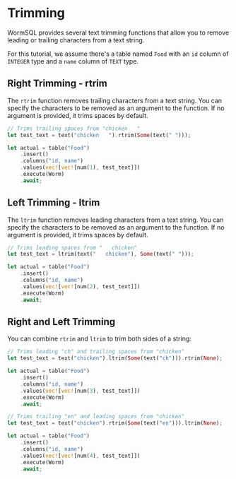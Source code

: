 # Trimming

WormSQL provides several text trimming functions that allow you to remove leading or trailing characters from a text string.

For this tutorial, we assume there's a table named `Food` with an `id` column of `INTEGER` type and a `name` column of `TEXT` type.

## Right Trimming - rtrim

The `rtrim` function removes trailing characters from a text string. You can specify the characters to be removed as an argument to the function. If no argument is provided, it trims spaces by default.

```rust
// Trims trailing spaces from "chicken   "
let test_text = text("chicken   ").rtrim(Some(text(" ")));

let actual = table("Food")
    .insert()
    .columns("id, name")
    .values(vec![vec![num(1), test_text]])
    .execute(Worm)
    .await;
```

## Left Trimming - ltrim

The `ltrim` function removes leading characters from a text string. You can specify the characters to be removed as an argument to the function. If no argument is provided, it trims spaces by default.

```rust
// Trims leading spaces from "   chicken"
let test_text = ltrim(text("   chicken"), Some(text(" ")));

let actual = table("Food")
    .insert()
    .columns("id, name")
    .values(vec![vec![num(2), test_text]])
    .execute(Worm)
    .await;
```

## Right and Left Trimming

You can combine `rtrim` and `ltrim` to trim both sides of a string:

```rust
// Trims leading "ch" and trailing spaces from "chicken"
let test_text = text("chicken").ltrim(Some(text("ch"))).rtrim(None);

let actual = table("Food")
    .insert()
    .columns("id, name")
    .values(vec![vec![num(3), test_text]])
    .execute(Worm)
    .await;
```

```rust
// Trims trailing "en" and leading spaces from "chicken"
let test_text = text("chicken").rtrim(Some(text("en"))).ltrim(None);

let actual = table("Food")
    .insert()
    .columns("id, name")
    .values(vec![vec![num(4), test_text]])
    .execute(Worm)
    .await;
```
